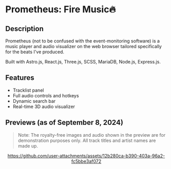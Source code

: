 # **Prometheus: Fire Music**🔥
## Description
Prometheus (not to be confused with the event-monitoring software) is a music player and audio visualizer on the web browser tailored specifically for the beats I've produced.

Built with Astro.js, React.js, Three.js, SCSS, MariaDB, Node.js, Express.js.

## Features
- Tracklist panel
- Full audio controls and hotkeys
- Dynamic search bar
- Real-time 3D audio visualizer

## Previews (as of September 8, 2024)
> Note: The royalty-free images and audio shown in the preview are for demonstration purposes only. All track titles and artist names are made up.
<section align="center">
  
https://github.com/user-attachments/assets/12b280ca-b390-403a-96a2-fc5bbe3af072
  
</section>
